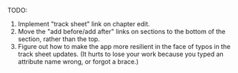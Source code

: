 TODO:

1. Implement "track sheet" link on chapter edit.
2. Move the "add before/add after" links on sections to the bottom of the section, rather than the top.
3. Figure out how to make the app more resilient in the face of typos in the track sheet updates. (It hurts to lose your work because you typed an attribute name wrong, or forgot a brace.)
